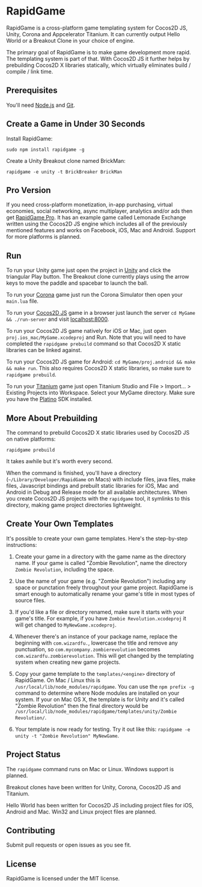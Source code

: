 
RapidGame
=========

RapidGame is a cross-platform game templating system for Cocos2D JS, Unity, Corona and Appcelerator Titanium.
It can currently output Hello World or a Breakout Clone in your choice of engine.

The primary goal of RapidGame is to make game development more rapid.
The templating system is part of that.
With Cocos2D JS it further helps by prebuilding Cocos2D X libraries statically, which virtually eliminates build / compile / link time.


Prerequisites
-------------

You'll need [Node.js](http://nodejs.org/download/) and [Git](http://git-scm.com/downloads).


Create a Game in Under 30 Seconds
---------------------------------

Install RapidGame:

	sudo npm install rapidgame -g

Create a Unity Breakout clone named BrickMan:

	rapidgame -e unity -t BrickBreaker BrickMan


Pro Version
-----------

If you need cross-platform monetization, in-app purchasing, virtual economies, social networking, async multiplayer, analytics and/or ads then get [RapidGame Pro](http://www.binpress.com/app/rapidgame-pro-for-ios-android-facebook/1802). It has an example game called Lemonade Exchange written using the Cocos2D JS engine which includes all of the previously mentioned features and works on Facebook, iOS, Mac and Android. Support for more platforms is planned.


Run
---

To run your Unity game just open the project in [Unity](https://unity3d.com/unity/download) and click the triangular Play button. The Breakout clone currently plays using the arrow keys to move the paddle and spacebar to launch the ball.

To run your [Corona](http://coronalabs.com/products/corona-sdk/starter/) game just run the Corona Simulator then open your `main.lua` file.

To run your [Cocos2D JS](http://cocos2d-x.org/product#cocos2dx-js) game in a browser just launch the server `cd MyGame && ./run-server` and visit [localhost:8000](http://localhost:8000).

To run your Cocos2D JS game natively for iOS or Mac, just open `proj.ios_mac/MyGame.xcodeproj` and Run. Note that you will need to have completed the `rapidgame prebuild` command so that Cocos2D X static libraries can be linked against.

To run your Cocos2D JS game for Android: `cd MyGame/proj.android && make && make run`. This also requires Cocos2D X static libraries, so make sure to `rapidgame prebuild`.

To run your [Titanium](http://www.appcelerator.com/titanium/) game just open Titanium Studio and File > Import... > Existing Projects into Workspace. Select your MyGame directory. Make sure you have the [Platino](http://lanica.co/products/platino/engine/) SDK installed.


More About Prebuilding
----------------------

The command to prebuild Cocos2D X static libraries used by Cocos2D JS on native platforms:

	rapidgame prebuild

It takes awhile but it's worth every second.

When the command is finished, you'll have a directory (`~/Library/Developer/RapidGame` on Macs) with include files, java files, make files, Javascript bindings and prebuilt static libraries for iOS, Mac and Android in Debug and Release mode for all available architectures.
When you create Cocos2D JS projects with the `rapidgame` tool, it symlinks to this directory, making game project directories lightweight.


Create Your Own Templates
-------------------------

It's possible to create your own game templates. Here's the step-by-step instructions:

 1. Create your game in a directory with the game name as the directory name. If your game is called "Zombie Revolution", name the directory `Zombie Revolution`, including the space.
 
 2. Use the name of your game (e.g. "Zombie Revolution") including any space or punctation freely throughout your game project. RapidGame is smart enough to automatically rename your game's title in most types of source files.
 
 3. If you'd like a file or directory renamed, make sure it starts with your game's title. For example, if you have `Zombie Revolution.xcodeproj` it will get changed to `MyNewGame.xcodeproj`.
 
 4. Whenever there's an instance of your package name, replace the beginning with `com.wizardfu.`, lowercase the title and remove any punctuation, so `com.mycompany.zombierevolution` becomes `com.wizardfu.zombierevolution`. This will get changed by the templating system when creating new game projects.
 
 5. Copy your game template to the `templates/<engine>` directory of RapidGame. On Mac / Linux this is `/usr/local/lib/node_modules/rapidgame`. You can use the `npm prefix -g` command to determine where Node modules are installed on your system. If your on Mac OS X, the template is for Unity and it's called "Zombie Revolution" then the final directory would be `/usr/local/lib/node_modules/rapidgame/templates/unity/Zombie Revolution/`.

 6. Your template is now ready for testing. Try it out like this: `rapidgame -e unity -t "Zombie Revolution" MyNewGame`.


Project Status
--------------

The `rapidgame` command runs on Mac or Linux. Windows support is planned.

Breakout clones have been written for Unity, Corona, Cocos2D JS and Titanium.

Hello World has been written for Cocos2D JS including project files for iOS, Android and Mac. Win32 and Linux project files are planned.


Contributing
------------

Submit pull requests or open issues as you see fit.


License
-------

RapidGame is licensed under the MIT license.

